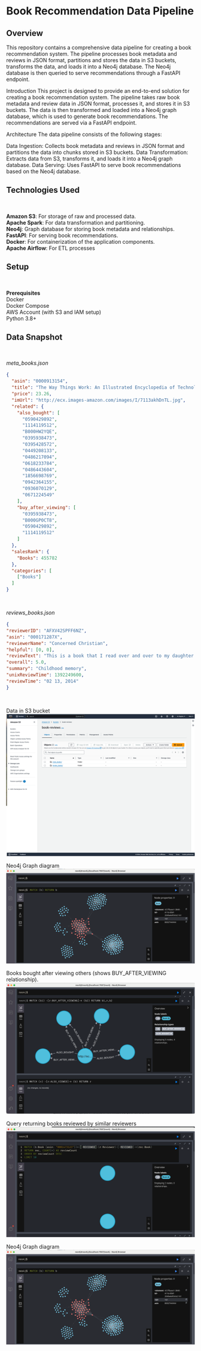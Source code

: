 <h1><strong>Book Recommendation Data Pipeline</strong></h1>  

<h2><strong>Overview</strong></h2>

This repository contains a comprehensive data pipeline for creating a book recommendation system. The pipeline processes book metadata and reviews in JSON format, partitions and stores the data in S3 buckets, transforms the data, and loads it into a Neo4j database. The Neo4j database is then queried to serve recommendations through a FastAPI endpoint.

Introduction
This project is designed to provide an end-to-end solution for creating a book recommendation system. The pipeline takes raw book metadata and review data in JSON format, processes it, and stores it in S3 buckets. The data is then transformed and loaded into a Neo4j graph database, which is used to generate book recommendations. The recommendations are served via a FastAPI endpoint.

Architecture
The data pipeline consists of the following stages:

Data Ingestion: Collects book metadata and reviews in JSON format and partitions the data into chunks stored in S3 buckets.
Data Transformation: Extracts data from S3, transforms it, and loads it into a Neo4j graph database.
Data Serving: Uses FastAPI to serve book recommendations based on the Neo4j database.


<h2><strong>Technologies Used</strong></h2><br>

**Amazon S3**: For storage of raw and processed data.<br>
**Apache Spark**: For data transformation and partitioning.<br>
**Neo4j**: Graph database for storing book metadata and relationships.<br>
**FastAPI**: For serving book recommendations.<br>
**Docker**: For containerization of the application components.<br>
**Apache Airflow**: For ETL processes <br>

<h2><strong>Setup</strong></h2><br>

**Prerequisites** <br>
Docker <br>
Docker Compose <br>
AWS Account (with S3 and IAM setup)<br>
Python 3.8+<br>

<h2><strong>Data Snapshot</strong></h2> <br>

<i>meta_books.json</i> <br>
```json
{
  "asin": "0000913154",
  "title": "The Way Things Work: An Illustrated Encyclopedia of Technology",
  "price": 23.26,
  "imUrl": "http://ecx.images-amazon.com/images/I/7113akhDnTL.jpg",
  "related": {
    "also_bought": [
      "0590429892",
      "1114119512",
      "B000HW2YQE",
      "0395938473",
      "0395428572",
      "0449208133",
      "0486217094",
      "0618233784",
      "0486443604",
      "1856698769",
      "0942364155",
      "0936070129",
      "0671224549"
    ],
    "buy_after_viewing": [
      "0395938473",
      "B000GP0CT8",
      "0590429892",
      "1114119512"
    ]
  },
  "salesRank": {
    "Books": 455782
  },
  "categories": [
    ["Books"]
  ]
}
```
<br>

<i>reviews_books.json</i> <br>

```json
{
"reviewerID": "AFXV42SPFF6NZ",
"asin": "000171287X",
"reviewerName": "Concerned Christian",
"helpful": [0, 0],
"reviewText": "This is a book that I read over and over to my daughter and now I plan on reading it to my granddaughter.  Received it very quickly. Thanks!",
"overall": 5.0,
"summary": "Childhood memory",
"unixReviewTime": 1392249600,
"reviewTime": "02 13, 2014"
}
```
<br>

Data in S3 bucket
![Example Image](images/s3-books-reviews.png) <br>

Neo4j Graph diagram 
![Example Image](images/db-all-nodes.png) <br>

Books bought after viewing others (shows BUY_AFTER_VIEWING relationship).
![Example Image](images/db-buy-after-viewing.png) <br>

Query returning books reviewed by similar reviewers
![Example Image](images/db-similar-reviewers.png) <br>

Neo4j Graph diagram 
![Example Image](images/db-all-nodes.png) <br>
